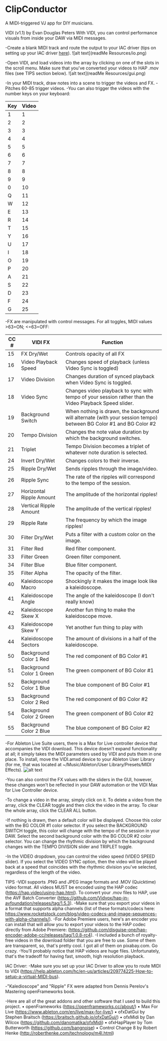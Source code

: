 # ClipConductor
A MIDI-triggered VJ app for DIY musicians.

VIDI (v1.1) by Evan Douglas Peters
With VIDI, you can control performance visuals from inside your DAW via MIDI messages. 

-Create a blank MIDI track and route the output to your IAC driver (tips on setting up your IAC driver [here](https://help.ableton.com/hc/en-us/articles/209774225-How-to-setup-a-virtual-MIDI-bus)). 
![alt text](readMe Resources/io.png)

-Open VIDI, and load videos into the array by clicking on one of the slots in the scroll menu. Make sure that you've converted your videos to HAP .mov files (see TIPS section below).
![alt text](readMe Resources/gui.png)

-In your MIDI track, draw notes into a scene to trigger the videos and FX.
-Pitches 60-85 trigger videos.
-You can also trigger the videos with the number keys on your keyboard: 

| Key | Video |
|-----|-------|
| 1   | 1     |
| 2   | 2     |
| 3   | 3     |
| 4   | 4     |
| 5   | 5     |
| 6   | 6     |
| 7   | 7     |
| 8   | 8     |
| 9   | 9     |
| 0   | 10    |
| Q   | 11    |
| W   | 12    |
| E   | 13    |
| R   | 14    |
| T   | 15    |
| Y   | 16    |
| U   | 17    |
| I   | 18    |
| O   | 19    |
| P   | 20    |
| A   | 21    |
| S   | 22    |
| D   | 23    |
| F   | 24    |
| G   | 25    |
 
-FX are manipulated with control messages. For all toggles, MIDI values >63=ON; <=63=OFF:

CC # | VIDI FX                  | Function                                                                                                           |
|------|--------------------------|--------------------------------------------------------------------------------------------------------------------|
| 15   | FX Dry/Wet               | Controls opacity of all FX                                                                                         |
| 16   | Video Playback Speed     | Changes speed of playback (unless Video Sync is toggled)                                                           |
| 17   | Video Division           | Changes duration of synced playback when Video Sync is toggled.                                                    |
| 18   | Video Sync               | Changes video playback to sync with tempo of your session rather than the Video Playback Speed slider.             |
| 19   | Background Switch        | When nothing is drawn, the background will alternate (with your session tempo) between BG Color #1 and BG Color #2 |
| 20   | Tempo Division           | Changes the note value duration by which the background switches.                                                  |
| 21   | Triplet                  | Tempo Division becomes a triplet of whatever note duration is selected.                                            |
| 24   | Invert Dry/Wet           | Changes colors to their inverse.                                                                                   |
| 25   | Ripple Dry/Wet           | Sends ripples through the image/video.                                                                             |
| 26   | Ripple Sync              | The rate of the ripples will correspond to the tempo of the session.                                               |
| 27   | Horizontal Ripple Amount | The amplitude of the horizontal ripples!                                                                           |
| 28   | Vertical Ripple Amount   | The amplitude of the vertical ripples!                                                                             |
| 29   | Ripple Rate              | The frequency by which the image ripples!                                                                          |
| 30   | Filter Dry/Wet           | Puts a filter with a custom color on the image.                                                                    |
| 31   | Filter Red               | Red filter component.                                                                                              |
| 33   | Filter Green             | Green filter component.                                                                                            |
| 34   | Filter Blue              | Blue filter component.                                                                                             |
| 35   | Filter Alpha             | The opacity of the filter.                                                                                         |
| 40   | Kaleidoscope Macro       | Shockingly it makes the image look like a kaleidoscope.                                                            |
| 41   | Kaleidoscope Angle       | The angle of the kaleidoscope (I don't really know)                                                                |
| 42   | Kaleidoscope Skew X      | Another fun thing to make the kaleidoscope move.                                                                   |
| 43   | Kaleidoscope Skew Y      | Yet another fun thing to play with                                                                                 |
| 44   | Kaleidoscope Sectors     | The amount of divisions in a half of the kaleidoscope.                                                             |
| 50   | Background Color 1 Red   | The red component of BG Color #1                                                                                   |
| 51   | Background Color 1 Green | The green component of BG Color #1                                                                                 |
| 52   | Background Color 1 Blue  | The blue component of BG Color #1                                                                                  |
| 53   | Background Color 2 Red   | The red component of BG Color #2                                                                                   |
| 54   | Background Color 2 Green | The green component of BG Color #2                                                                                 |
| 55   | Background Color 2 Blue  | The blue component of BG Color #2                                                                                  |

-For Ableton Live Suite users, there is a Max for Live controller device that accompanies the VIDI download. This device doesn't expand functionality at all; it simply takes the MIDI parameters used by VIDI and puts them in one place. To install, move the VIDI.amxd device to your Ableton User Library (for me, that was located at ~/Music/Ableton/User Library/Presets/MIDI Effects).
![alt text](https://github.com/ebbnflow98/ClipConductor/blob/master/download/m4l%20gui.png)

-You can also control the FX values with the sliders in the GUI, however, these changes won't be reflected in your DAW automation or the VIDI Max for Live Controller device.

-To change a video in the array, simply click on it. To delete a video from the array, click the CLEAR toggle and then click the video in the array. To clear the whole array, click the CLEAR ALL button.

-If nothing is drawn, then a default color will be displayed. Choose this color with the BG COLOR #1 color selector. If you select the BACKGROUND SWITCH toggle, this color will change with the tempo of the session in your DAW. Select the second background color with the BG COLOR #2 color selector. You can change the rhythmic division by which the background changes with the TEMPO DIVISION slider and TRIPLET toggle.

-In the VIDEO dropdown, you can control the video speed (VIDEO SPEED slider). If you select the VIDEO SYNC option, then the video will be played back at a speed that coincides with the rhythmic division you've selected, regardless of the length of the video.

TIPS
-VIDI supports .PNG and JPEG image formats and .MOV (Quicktime) video format. All videos MUST be encoded using the HAP codec (https://hap.video/using-hap.html). To convert your .mov files to HAP, use the AVF Batch Converter (https://github.com/Vidvox/hap-in-avfoundation/releases/tag/1.5.3). 
-Make sure that you export your videos in a format that supports alpha channels (list of these formats/codecs here: https://www.rocketstock.com/blog/video-codecs-and-image-sequences-with-alpha-channels/). 
-For Adobe Premiere users, here's an encoder you can install that will allow you to export your videos to the HAP codec directly from Adobe Premiere: (https://github.com/disguise-one/hap-encoder-adobe-cc/releases/tag/1.0.8-rc4).
-I included a bunch of royalty-free videos in the download folder that you are free to use. Some of them are transparent, so, that's pretty cool. I got all of them on pixabay.com. Go crazy.
-You'll probably notice that HAP videos are huge files. Unfortunately, that's the tradeoff for having fast, smooth, high resolution playback.	

IAC Driver:
-Make sure you set up your IAC Driver to allow you to route MIDI to VIDI   (https://help.ableton.com/hc/en-us/articles/209774225-How-to-setup-a-virtual-MIDI-bus).

-"Kaledioscope" and "Ripple" FX were adapted from Dennis Perelov's Mastering openFrameworks book.

-Here are all of the great addons and other software that I used to build this project.
•	openFrameworks (https://openframeworks.cc/about/)
•	Max For Live (https://www.ableton.com/en/live/max-for-live/)
•	ofxDatGui by Stephen Braitsch (https://braitsch.github.io/ofxDatGui/)
•	ofxMidi by Dan Wilcox (https://github.com/danomatika/ofxMidi)
•	ofxHapPlayer by Tom Butterworth (https://github.com/bangnoise)
•	Control Change 8 by Robert Henke (http://roberthenke.com/technology/m4l.html)

